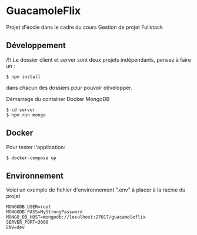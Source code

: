 # GuacamoleFlix

Projet d'école dans le cadre du cours Gestion de projet Fullstack

## Développement

/!\ Le dossier client et server sont deux projets indépendants, pensez à faire un :
```shell
$ npm install
```

dans chacun des dossiers pour pouvoir développer.

Démarrage du container Docker MongoDB
```shell
$ cd server
$ npm run mongo
```
## Docker

Pour tester l'application:
```shell
$ docker-compose up
```

## Environnement
Voici un exemple de fichier d'environnement ".env" à placer à la racine du projet
```shell
MONGODB_USER=root
MONGODB_PASS=MyStrongPassword
MONGO_DB_HOST=mongodb://localhost:27017/guacamoleflix
SERVER_PORT=3000
ENV=dev
```
